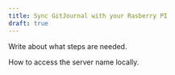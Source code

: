 ```yaml
---
title: Sync GitJournal with your Rasberry PI
draft: true
---
```


Write about what steps are needed.

How to access the server name locally.

